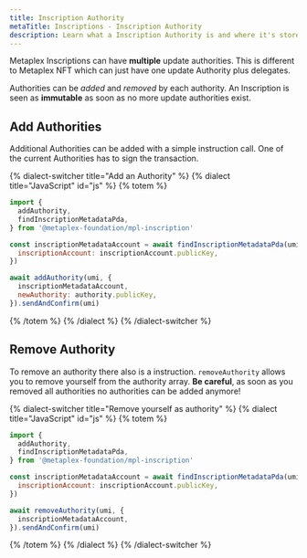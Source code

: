 ```yaml
---
title: Inscription Authority
metaTitle: Inscriptions - Inscription Authority
description: Learn what a Inscription Authority is and where it's stored
---
```


Metaplex Inscriptions can have **multiple** update authorities. This is different to Metaplex NFT which can just have one update Authority plus delegates.

Authorities can be _added_ and _removed_ by each authority. An Inscription is seen as **immutable** as soon as no more update authorities exist.

## Add Authorities

Additional Authorities can be added with a simple instruction call. One of the current Authorities has to sign the transaction.

{% dialect-switcher title="Add an Authority" %}
{% dialect title="JavaScript" id="js" %}
{% totem %}

```js
import {
  addAuthority,
  findInscriptionMetadataPda,
} from '@metaplex-foundation/mpl-inscription'

const inscriptionMetadataAccount = await findInscriptionMetadataPda(umi, {
  inscriptionAccount: inscriptionAccount.publicKey,
})

await addAuthority(umi, {
  inscriptionMetadataAccount,
  newAuthority: authority.publicKey,
}).sendAndConfirm(umi)
```

{% /totem %}
{% /dialect %}
{% /dialect-switcher %}

## Remove Authority

To remove an authority there also is a instruction. `removeAuthority` allows you to remove yourself from the authority array. **Be careful**, as soon as you removed all authorities no authorities can be added anymore!

{% dialect-switcher title="Remove yourself as authority" %}
{% dialect title="JavaScript" id="js" %}
{% totem %}

```js
import {
  addAuthority,
  findInscriptionMetadataPda,
} from '@metaplex-foundation/mpl-inscription'

const inscriptionMetadataAccount = await findInscriptionMetadataPda(umi, {
  inscriptionAccount: inscriptionAccount.publicKey,
})

await removeAuthority(umi, {
  inscriptionMetadataAccount,
}).sendAndConfirm(umi)
```

{% /totem %}
{% /dialect %}
{% /dialect-switcher %}
